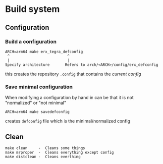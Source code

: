 # Build system

## Configuration

### Build a configuration

```
ARCH=arm64 make erx_tegra_defconfig
 ^                          ^
 |                          |
Specify architecture       Refers to arch/<ARCH>/config/erx_defconfig
```

this creates the repository `.config` that contains the _current config_

### Save minimal configuration

When modifying a configuration by hand in can be that it is not "normalized" or "not minimal"

```
ARCH=arm64 make savedefconfig
```

creates `defconfig` file which is the minimal/normalized config

## Clean

```
make clean     -  Cleans some things
make mrproper  -  Cleans everything except config
make distclean -  Cleans everthing
```
